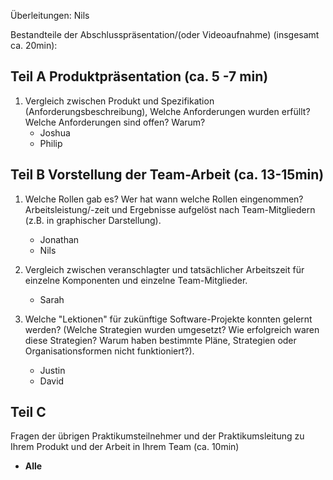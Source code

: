 Überleitungen: Nils

Bestandteile der Abschlusspräsentation/(oder Videoaufnahme) (insgesamt ca. 20min):

## Teil A Produktpräsentation (ca. 5 -7 min)
1. Vergleich zwischen Produkt und Spezifikation (Anforderungsbeschreibung), Welche Anforderungen wurden erfüllt? Welche Anforderungen sind offen? Warum?
    * Joshua
    * Philip

## Teil B Vorstellung der Team-Arbeit (ca. 13-15min)
1. Welche Rollen gab es? Wer hat wann welche Rollen eingenommen? Arbeitsleistung/-zeit und Ergebnisse aufgelöst nach Team-Mitgliedern (z.B. in graphischer Darstellung).
    * Jonathan
    * Nils

2. Vergleich zwischen veranschlagter und tatsächlicher Arbeitszeit für einzelne Komponenten und einzelne Team-Mitglieder.
    * Sarah

3. Welche "Lektionen" für zukünftige Software-Projekte konnten gelernt werden? (Welche Strategien wurden umgesetzt? Wie erfolgreich waren diese Strategien? Warum haben bestimmte Pläne, Strategien oder Organisationsformen nicht funktioniert?).
    * Justin
    * David

## Teil C
Fragen der übrigen Praktikumsteilnehmer und der Praktikumsleitung zu Ihrem Produkt und der Arbeit in Ihrem Team (ca. 10min)
* **Alle**

